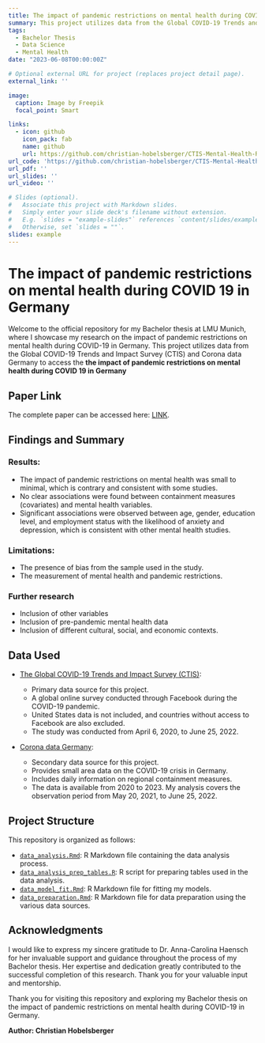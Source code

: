 ```yaml
---
title: The impact of pandemic restrictions on mental health during COVID 19 in Germany (Bachelor Thesis)
summary: This project utilizes data from the Global COVID-19 Trends and Impact Survey (CTIS) and Corona data Germany to access the the impact of pandemic restrictions on mental health during COVID 19 in Germany.
tags:
  - Bachelor Thesis
  - Data Science
  - Mental Health
date: "2023-06-08T00:00:00Z"

# Optional external URL for project (replaces project detail page).
external_link: ''

image:
  caption: Image by Freepik
  focal_point: Smart

links:
  - icon: github
    icon_pack: fab
    name: github
    url: https://github.com/christian-hobelsberger/CTIS-Mental-Health-Restrictions
url_code: 'https://github.com/christian-hobelsberger/CTIS-Mental-Health-Restrictions'
url_pdf: ''
url_slides: ''
url_video: ''

# Slides (optional).
#   Associate this project with Markdown slides.
#   Simply enter your slide deck's filename without extension.
#   E.g. `slides = "example-slides"` references `content/slides/example-slides.md`.
#   Otherwise, set `slides = ""`.
slides: example
---
```


# The impact of pandemic restrictions on mental health during COVID 19 in Germany

Welcome to the official repository for my Bachelor thesis at LMU Munich, where I showcase my research on the impact of pandemic restrictions on mental health during COVID-19 in Germany. This project utilizes data from the Global COVID-19 Trends and Impact Survey (CTIS) and Corona data Germany to access the **the impact of pandemic restrictions on mental health during COVID 19 in Germany**

## Paper Link

The complete paper can be accessed here: [LINK]().

## Findings and Summary

### Results:

- The impact of pandemic restrictions on mental health was small to minimal, which is contrary and consistent with some studies.
- No clear associations were found between containment measures (covariates) and mental health variables.
- Significant associations were observed between age, gender, education level, and employment status with the likelihood of anxiety and depression, which is consistent with other mental health studies.

### Limitations:

- The presence of bias from the sample used in the study.
- The measurement of mental health and pandemic restrictions.

### Further research
- Inclusion of other variables
- Inclusion of pre-pandemic mental health data
- Inclusion of different cultural, social, and economic contexts.

## Data Used

- [The Global COVID-19 Trends and Impact Survey (CTIS)](https://covidmap.umd.edu/):
  - Primary data source for this project.
  - A global online survey conducted through Facebook during the COVID-19 pandemic.
  - United States data is not included, and countries without access to Facebook are also excluded.
  - The study was conducted from April 6, 2020, to June 25, 2022.

- [Corona data Germany](https://www.corona-daten-deutschland.de/):
  - Secondary data source for this project.
  - Provides small area data on the COVID-19 crisis in Germany.
  - Includes daily information on regional containment measures.
  - The data is available from 2020 to 2023.
My analysis covers the observation period from May 20, 2021, to June 25, 2022.

## Project Structure

This repository is organized as follows:
- [`data_analysis.Rmd`](data_analysis.Rmd): R Markdown file containing the data analysis process.
- [`data_analysis_prep_tables.R`](data_analysis_prep_tables.R): R script for preparing tables used in the data analysis.
- [`data_model_fit.Rmd`](data_model_fit.Rmd): R Markdown file for fitting my models.
- [`data_preparation.Rmd`](data_preparation.Rmd): R Markdown file for data preparation using the various data sources.

## Acknowledgments

I would like to express my sincere gratitude to Dr. Anna-Carolina Haensch for her invaluable support and guidance throughout the process of my Bachelor thesis. Her expertise and dedication greatly contributed to the successful completion of this research. Thank you for your valuable input and mentorship.

Thank you for visiting this repository and exploring my Bachelor thesis on the impact of pandemic restrictions on mental health during COVID-19 in Germany.

**Author: Christian Hobelsberger**